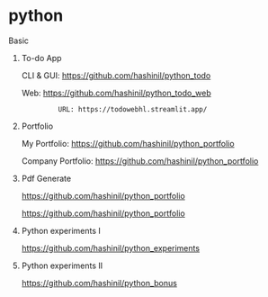 # python

Basic

1. To-do App
   
   CLI & GUI:   https://github.com/hashinil/python_todo

   Web:         https://github.com/hashinil/python_todo_web
   
                URL: https://todowebhl.streamlit.app/

3. Portfolio
   
   My Portfolio:   https://github.com/hashinil/python_portfolio

   Company Portfolio:   https://github.com/hashinil/python_portfolio

4. Pdf Generate
  
   https://github.com/hashinil/python_portfolio 
  
   https://github.com/hashinil/python_portfolio


   
5. Python experiments I
   
   https://github.com/hashinil/python_experiments
   
6. Python experiments II
   
   https://github.com/hashinil/python_bonus


   

